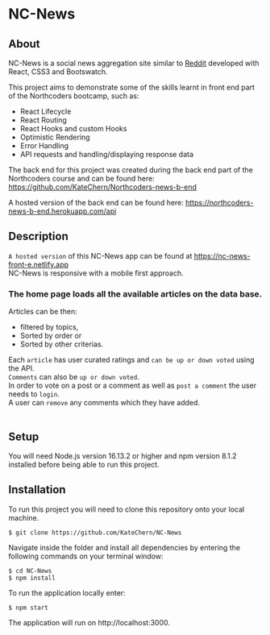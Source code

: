 # NC-News

## About

NC-News is a social news aggregation site similar to [Reddit](https://www.reddit.com/) developed with React, CSS3 and Bootswatch.

This project aims to demonstrate some of the skills learnt in front end part of the Northcoders bootcamp, such as:

- React Lifecycle
- React Routing
- React Hooks and custom Hooks
- Optimistic Rendering
- Error Handling
- API requests and handling/displaying response data

The back end for this project was created during the back end part of the Northcoders course and can be found here: https://github.com/KateChern/Northcoders-news-b-end

A hosted version of the back end can be found here: https://northcoders-news-b-end.herokuapp.com/api

## Description

`A hosted version` of this NC-News app can be found at https://nc-news-front-e.netlify.app
<br>
NC-News is responsive with a mobile first approach.
<br>

### The home page loads all the available articles on the data base.

Articles can be then:

- filtered by topics,
- Sorted by order or
- Sorted by other criterias.

Each `article` has user curated ratings and `can be up or down voted` using the API. <br> `Comments` can also be `up or down voted`. <br> In order to vote on a post or a comment as well as `post a comment` the user needs to `login`. <br> A user can `remove` any comments which they have added.
<br>
<br>

## Setup

You will need Node.js version 16.13.2 or higher and npm version 8.1.2 installed before being able to run this project.

## Installation

To run this project you will need to clone this repository onto your local machine.

```
$ git clone https://github.com/KateChern/NC-News
```

Navigate inside the folder and install all dependencies by entering the following commands on your terminal window:

```
$ cd NC-News
$ npm install
```

To run the application locally enter:

```
$ npm start
```

The application will run on http://localhost:3000.
